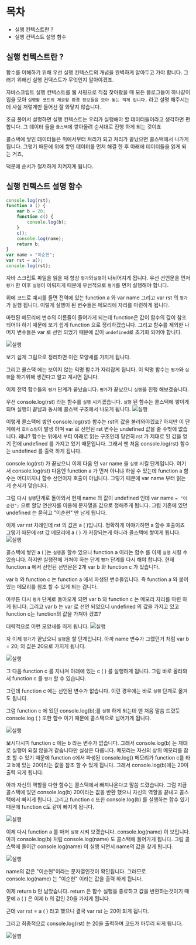 # 목차
- 실행 컨텍스트란 ?
- 실행 컨텍스트 설명 함수

## 실행 컨텍스트란 ?
함수를 이해하기 위해 우선 실행 컨텍스트의 개념을 완벽하게 알아두고 가야 합니다. 그러기 위해선 실행 컨텍스트가 무엇인지 알아야겠죠.

자바스크립트 실행 컨텍스트를 웹 서핑으로 직접 찾아봤을 때 모든 블로그들이 하나같이 입을 모아 `실행할 코드의 제공할 환경 정보들을 모아 놓는 객체 입니다.` 라고 설명 해주시는데 사실 저렇게만 들어선 잘 와닿지 않습니다.

조금 풀어서 설명하면 실행 컨텍스트는 우리가 실행해야 할 데이터들이라고 생각하면 편합니다.
그 데이터 들을 `콜스택`에 쌓아올려 순서대로 진행 하게 되는 것이죠

콜스택에 쌓인 데이터들은 위에서부터 처리가 되고 처리가 끝났으면 콜스택에서 나가게 됩니다.
그렇기 때문에 위에 쌓인 데이터를 먼저 해결 한 후 아래에 데이터들을 읽게 되는 거죠,

덕분에 순서가 철저하게 지켜지게 됩니다.


## 실행 컨텍스트 설명 함수
```js
console.log(rst);
function a () {
    var b = 20;
    function c() {
        console.log(b);
    }
    c();
    console.log(name);
    return b;
}
var name = "이순현";
var rst = a();
console.log(rst);
```
자바 스크립트 파일을 읽을 때 항상 `평가`와`실행`이 나뉘어지게 됩니다.
우선 선언문을 먼저 `평가` 한 이후 `실행`이 이뤄지게 때문에 우선적으로 `평가`를 먼저 실행해야 합니다.

위에 코드로 예시를 들면 전역에 있는 function a 와 var name 그리고 var rst 의 `평가`가 실행 됩니다. 이렇게 실행이 된 변수들은 메모리에 자리를 마련하게 됩니다.

마련된 메모리에 변수의 이름들이 들어가게 되는데 function은 값이 함수의 값이 참조되어야 하기 때문에 보기 쉽게 function 으로 정리하겠습니다. 그리고 함수를 제외한 나머지 변수들은 var 로 선언 되었기 때문에 값이 `undefined`로 초기화 되어야 합니다.

![실행](../참고사진/익명함수.png)

보기 쉽게 그림으로 정리하면 이런 모양새를 가지게 됩니다.

그리고 콜스택 에는 보이지 않는 익명 함수가 자리잡게 됩니다. 이 익명 함수는 `평가`와 `실행`을 하기위해 생긴다고 알고 계시면 됩니다.

이제 전역 함수들의 `평가` 단계가 끝났습니다. `평가`가 끝났으니 `실행`을 진행 해보겠습니다.

우선 console.log(rst) 라는 함수를 `실행` 시키겠습니다. `실행` 된 함수는 콜스택에 쌓이게 되며 실행이 끝남과 동시에 콜스택 구조에서 나오게 됩니다.
![실행](../참고사진/rst콜스택.png)

이렇게 콜스택에 쌓인 console.log(rst) 함수는 rst의 값을 불러와야겠죠? 하지만 이 단계에서 `호이스팅`이 발생 하며 var 로 선언된 rst 변수는 undefined 값을 줄 수밖에 없습니다. 왜냐? 함수는 위에서 부터 아래로 읽는 구조인데 당연히 rst 가 제대로 된 값을 얻기 전에 undefined 를 가지고 있기 때문입니다. 그래서 맨 처음 console.log(rst) 함수는 undefined 를 출력 하게 됩니다.

console.log(rst) 가 끝났으니 이제 다음 인 var name 을 `실행` 시킬 단계입니다. 여기서 console.log(rst) 다음엔 function a 가 먼저 아니냐 하실 수 있는데 function a 함수는 어디까지나 함수 선언이지 호출이 아닙니다. 그렇기 때문에 var name 부터 읽는게 순서가 맞습니다.

그럼 다시 `실행`단계로 돌아와서 현재 name 의 값이 undefined 인데 var name `= "이순현";` 으로 할당 연산자를 이용해 문자열을 값으로 정해주게 됩니다. 그럼 기존에 있던 undefined 는 묻히고 "이순현" 만 남게 됩니다.

이제 var rst 차례인데 rst 의 값은 a ( )입니다. 정확하게 이야기하면 a 함수 호출이죠 그렇기 때문에 rst 값 메모리에 a ( ) 가 저장되는게 아니라 콜스택에 쌓이게 됩니다.
![실행](../참고사진/a%20().png)

콜스택에 쌓인 a ( )는 `실행`을 할수 있으니 function a 이라는 함수 를 이제 `실행` 시킬 수 있습니다.
하지만 실행전에 거쳐야 하는 단계 `평가` 단계를 다시 해야 합니다. 현재 function a 에서 선언된 선언문은 2개 var b 와 function c 가 있습니다.

var b 와 function c 는 function a 에서 파생된 변수들입니다. 즉 function a 와 붙어있는 메모리를 참조 할 수 있게 되는 겁니다.

아무튼 다시 `평가` 단계로 돌아오게 되면 var b 와 function c 는 메모리 자리를 마련 하게 됩니다. 그리고 var b 는 var 로 선언 되었으니 undefined 의 값을 가지고 있고 function c는 function의 값을 가져야 겠죠?

대략적으로 이런 모양새를 띄게 됩니다.
![실행](../참고사진/b%20c.png)

자 이제 `평가`가 끝났으니 `실행`을 할 단계입니다. 아까 name 변수가 그랬던거 처럼 var b = 20; 의 값은 20으로 가지게 됩니다.


![실행](../참고사진/20.png)

그 다음 function c 를 지나쳐 아래에 있는 c ( ) 를 실행하게 됩니다. 그럼 바로 올라와서 function c 를 `평가` 할 수 있습니다.

그런데 function c 에는 선언된 변수가 없습니다. 이런 경우에는 바로 `실행` 단계로 옮겨도 됩니다.

그럼 function c 에 있던 console.log(b);를 `실행` 하게 되는데 맨 처음 말씀 드렸듯 console.log ( ) 또한 함수 이기 때문에 콜스택으로 넘어가게 됩니다.

![실행](../참고사진/console(b).png)

보시다시피 function c 에는 b 라는 변수가 없습니다. 그래서 console.log(b) 는 제대로 실행이 되질 않을거 같습니다만 실상은 다릅니다. 메모리는 자신의 상위 메모리를 참조 할 수 있기 때문에 function c에서 파생된 console.log() 메모리가 function c를 타고 
b에 있는 20이라는 값을 참조 할 수 있게 됩니다. 그래서 console.log(b)에는 20이 출력 되게 됩니다.

아까 자신의 역할을 다한 함수는 콜스택에서 빠져나온다고 말씀 드렸습니다. 그럼 지금 콜스택에 있던 console.log(b) 20이라는 값을 반환 했으니 자신의 역할을 끝내고 콜스택에서 빠지게 됩니다. 그리고 function c 또한 console.log(b) 를 실행하는 함수 였기 때문에
function c도 같이 빠지게 됩니다.

![실행](../참고사진/거의다%20왔다.png)

이제 다시 function a 를 마저 `실행` 시켜 보겠습니다. console.log(name) 이 보입니다. 아까 console.log(b) 처럼 console.log(name) 도 콜스택에 들어가게 됩니다. 그럼 콜스택에 들어간 console.log(name) 이 실행 되면서 name의 값을 찾게 됩니다.

![실행](../참고사진/name1.png)

name의 값은 "이순현"이라는 문자열인것이 확인됩니다. 그러므로 console.log(name) 는 "이순현" 이라는 값을 출력 하게 됩니다.

이제 return b 만 남았습니다. return 은 함수 실행을 종료하고 값을 반환하는것이기 때문에 a ( ) 은 이제 b 의 값인 20을 가지게 됩니다.

근데 var rst = a ( ) 라고 했으니 결국 var rst 는 20이 되게 됩니다.

그리고 최종적으로 console.log(rst) 는 20을 출력하며 코드가 마무리 되게 됩니다.

![실행](../참고사진/끝.png)